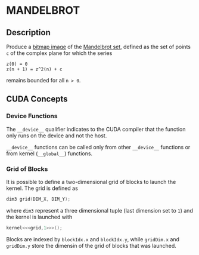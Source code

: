 # MANDELBROT

## Description

Produce a [bitmap image](https://en.wikipedia.org/wiki/Netpbm#File_formats) of the [Mandelbrot set](https://en.wikipedia.org/wiki/Mandelbrot_set), defined as the set of points `c` of the complex plane for which the series

```text
z(0) = 0
z(n + 1) = z^2(n) + c
```

remains bounded for all `n > 0`.

## CUDA Concepts

### Device Functions

The `__device__` qualifier indicates to the CUDA compiler that the function only runs on the device and not the host.

`__device__` functions can be called only from other `__device__` functions or from kernel (`__global__`) functions.

### Grid of Blocks

It is possible to define a two-dimensional grid of blocks to launch the kernel. The grid is defined as

```cpp
dim3 grid(DIM_X, DIM_Y);
```

where `dim3` represent a three dimensional tuple (last dimension set to `1`) and the kernel is launched with

```cpp
kernel<<<grid,1>>>();
```

Blocks are indexed by `blockIdx.x` and `blockIdx.y`, while `gridDim.x` and `gridDim.y` store the dimensin of the grid of blocks that was launched.
